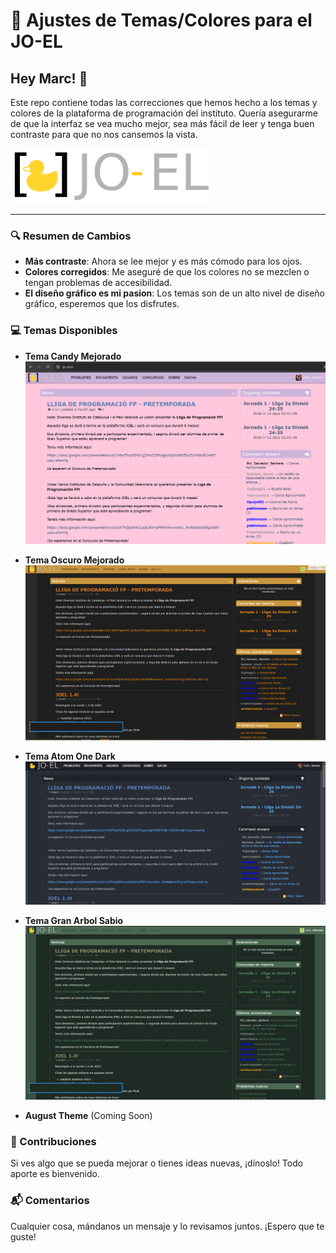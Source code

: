 # 🎨 Ajustes de Temas/Colores para el JO-EL

## Hey Marc! 👋

Este repo contiene todas las correcciones que hemos hecho a los temas y colores de la plataforma de programación del instituto. Quería asegurarme de que la interfaz se vea mucho mejor, sea más fácil de leer y tenga buen contraste para que no nos cansemos la vista.

![Logo JOEL](images/joel.svg)

---
### 🔍 Resumen de Cambios

- **Más contraste**: Ahora se lee mejor y es más cómodo para los ojos.
- **Colores corregidos**: Me aseguré de que los colores no se mezclen o tengan problemas de accesibilidad.
- **El diseño gráfico es mi pasion**: Los temas son de un alto nivel de diseño gráfico, esperemos que los disfrutes.

### 💻 Temas Disponibles

- **Tema Candy Mejorado**
  ![Candy](images/candy.png)
  
- **Tema Oscuro Mejorado**
  ![Dark](images/dark.png)
  
- **Tema Atom One Dark**
  ![Atom One Dark](images/atomdark.jpg)
  
- **Tema Gran Arbol Sabio**
  ![Wise Mystical Tree](images/wmt.png)
  
- **August Theme** (Coming Soon)

### 🤝 Contribuciones

Si ves algo que se pueda mejorar o tienes ideas nuevas, ¡dínoslo! Todo aporte es bienvenido.

### 📬 Comentarios

Cualquier cosa, mándanos un mensaje y lo revisamos juntos. ¡Espero que te guste!
